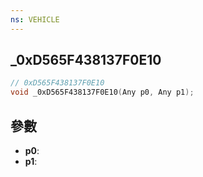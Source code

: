 ```yaml
---
ns: VEHICLE
---
```

## _0xD565F438137F0E10

```c
// 0xD565F438137F0E10
void _0xD565F438137F0E10(Any p0, Any p1);
```


## 參數
* **p0**: 
* **p1**: 

